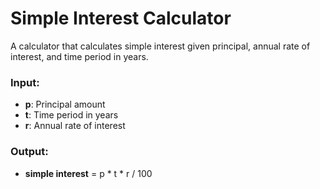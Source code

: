 # Simple Interest Calculator

A calculator that calculates simple interest given principal, annual rate of interest, and time period in years.

### Input:
- **p**: Principal amount
- **t**: Time period in years
- **r**: Annual rate of interest

### Output:
- **simple interest** = p * t * r / 100

